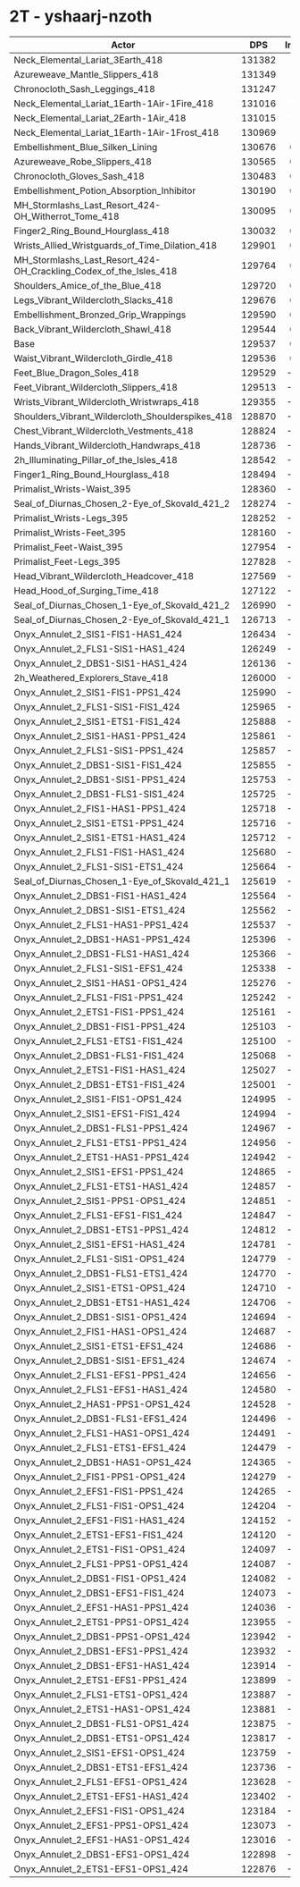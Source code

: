 # 2T - yshaarj-nzoth
| Actor | DPS | Increase |
|---|:---:|:---:|
|Neck_Elemental_Lariat_3Earth_418|131382|1.42%|
|Azureweave_Mantle_Slippers_418|131349|1.40%|
|Chronocloth_Sash_Leggings_418|131247|1.32%|
|Neck_Elemental_Lariat_1Earth-1Air-1Fire_418|131016|1.14%|
|Neck_Elemental_Lariat_2Earth-1Air_418|131015|1.14%|
|Neck_Elemental_Lariat_1Earth-1Air-1Frost_418|130969|1.11%|
|Embellishment_Blue_Silken_Lining|130676|0.88%|
|Azureweave_Robe_Slippers_418|130565|0.79%|
|Chronocloth_Gloves_Sash_418|130483|0.73%|
|Embellishment_Potion_Absorption_Inhibitor|130190|0.50%|
|MH_Stormlashs_Last_Resort_424-OH_Witherrot_Tome_418|130095|0.43%|
|Finger2_Ring_Bound_Hourglass_418|130032|0.38%|
|Wrists_Allied_Wristguards_of_Time_Dilation_418|129901|0.28%|
|MH_Stormlashs_Last_Resort_424-OH_Crackling_Codex_of_the_Isles_418|129764|0.18%|
|Shoulders_Amice_of_the_Blue_418|129720|0.14%|
|Legs_Vibrant_Wildercloth_Slacks_418|129676|0.11%|
|Embellishment_Bronzed_Grip_Wrappings|129590|0.04%|
|Back_Vibrant_Wildercloth_Shawl_418|129544|0.01%|
|Base|129537|0.00%|
|Waist_Vibrant_Wildercloth_Girdle_418|129536|0.00%|
|Feet_Blue_Dragon_Soles_418|129529|-0.01%|
|Feet_Vibrant_Wildercloth_Slippers_418|129513|-0.02%|
|Wrists_Vibrant_Wildercloth_Wristwraps_418|129355|-0.14%|
|Shoulders_Vibrant_Wildercloth_Shoulderspikes_418|128870|-0.51%|
|Chest_Vibrant_Wildercloth_Vestments_418|128824|-0.55%|
|Hands_Vibrant_Wildercloth_Handwraps_418|128736|-0.62%|
|2h_Illuminating_Pillar_of_the_Isles_418|128542|-0.77%|
|Finger1_Ring_Bound_Hourglass_418|128494|-0.81%|
|Primalist_Wrists-Waist_395|128360|-0.91%|
|Seal_of_Diurnas_Chosen_2-Eye_of_Skovald_421_2|128274|-0.97%|
|Primalist_Wrists-Legs_395|128252|-0.99%|
|Primalist_Wrists-Feet_395|128160|-1.06%|
|Primalist_Feet-Waist_395|127954|-1.22%|
|Primalist_Feet-Legs_395|127828|-1.32%|
|Head_Vibrant_Wildercloth_Headcover_418|127569|-1.52%|
|Head_Hood_of_Surging_Time_418|127122|-1.86%|
|Seal_of_Diurnas_Chosen_1-Eye_of_Skovald_421_2|126990|-1.97%|
|Seal_of_Diurnas_Chosen_2-Eye_of_Skovald_421_1|126713|-2.18%|
|Onyx_Annulet_2_SIS1-FIS1-HAS1_424|126434|-2.40%|
|Onyx_Annulet_2_FLS1-SIS1-HAS1_424|126249|-2.54%|
|Onyx_Annulet_2_DBS1-SIS1-HAS1_424|126136|-2.63%|
|2h_Weathered_Explorers_Stave_418|126000|-2.73%|
|Onyx_Annulet_2_SIS1-FIS1-PPS1_424|125990|-2.74%|
|Onyx_Annulet_2_FLS1-SIS1-FIS1_424|125965|-2.76%|
|Onyx_Annulet_2_SIS1-ETS1-FIS1_424|125888|-2.82%|
|Onyx_Annulet_2_SIS1-HAS1-PPS1_424|125861|-2.84%|
|Onyx_Annulet_2_FLS1-SIS1-PPS1_424|125857|-2.84%|
|Onyx_Annulet_2_DBS1-SIS1-FIS1_424|125855|-2.84%|
|Onyx_Annulet_2_DBS1-SIS1-PPS1_424|125753|-2.92%|
|Onyx_Annulet_2_DBS1-FLS1-SIS1_424|125725|-2.94%|
|Onyx_Annulet_2_FIS1-HAS1-PPS1_424|125718|-2.95%|
|Onyx_Annulet_2_SIS1-ETS1-PPS1_424|125716|-2.95%|
|Onyx_Annulet_2_SIS1-ETS1-HAS1_424|125712|-2.95%|
|Onyx_Annulet_2_FLS1-FIS1-HAS1_424|125680|-2.98%|
|Onyx_Annulet_2_FLS1-SIS1-ETS1_424|125664|-2.99%|
|Seal_of_Diurnas_Chosen_1-Eye_of_Skovald_421_1|125619|-3.02%|
|Onyx_Annulet_2_DBS1-FIS1-HAS1_424|125564|-3.07%|
|Onyx_Annulet_2_DBS1-SIS1-ETS1_424|125562|-3.07%|
|Onyx_Annulet_2_FLS1-HAS1-PPS1_424|125537|-3.09%|
|Onyx_Annulet_2_DBS1-HAS1-PPS1_424|125396|-3.20%|
|Onyx_Annulet_2_DBS1-FLS1-HAS1_424|125366|-3.22%|
|Onyx_Annulet_2_FLS1-SIS1-EFS1_424|125338|-3.24%|
|Onyx_Annulet_2_SIS1-HAS1-OPS1_424|125276|-3.29%|
|Onyx_Annulet_2_FLS1-FIS1-PPS1_424|125242|-3.32%|
|Onyx_Annulet_2_ETS1-FIS1-PPS1_424|125161|-3.38%|
|Onyx_Annulet_2_DBS1-FIS1-PPS1_424|125103|-3.42%|
|Onyx_Annulet_2_FLS1-ETS1-FIS1_424|125100|-3.42%|
|Onyx_Annulet_2_DBS1-FLS1-FIS1_424|125068|-3.45%|
|Onyx_Annulet_2_ETS1-FIS1-HAS1_424|125027|-3.48%|
|Onyx_Annulet_2_DBS1-ETS1-FIS1_424|125001|-3.50%|
|Onyx_Annulet_2_SIS1-FIS1-OPS1_424|124995|-3.51%|
|Onyx_Annulet_2_SIS1-EFS1-FIS1_424|124994|-3.51%|
|Onyx_Annulet_2_DBS1-FLS1-PPS1_424|124967|-3.53%|
|Onyx_Annulet_2_FLS1-ETS1-PPS1_424|124956|-3.54%|
|Onyx_Annulet_2_ETS1-HAS1-PPS1_424|124942|-3.55%|
|Onyx_Annulet_2_SIS1-EFS1-PPS1_424|124865|-3.61%|
|Onyx_Annulet_2_FLS1-ETS1-HAS1_424|124857|-3.61%|
|Onyx_Annulet_2_SIS1-PPS1-OPS1_424|124851|-3.62%|
|Onyx_Annulet_2_FLS1-EFS1-FIS1_424|124847|-3.62%|
|Onyx_Annulet_2_DBS1-ETS1-PPS1_424|124812|-3.65%|
|Onyx_Annulet_2_SIS1-EFS1-HAS1_424|124781|-3.67%|
|Onyx_Annulet_2_FLS1-SIS1-OPS1_424|124779|-3.67%|
|Onyx_Annulet_2_DBS1-FLS1-ETS1_424|124770|-3.68%|
|Onyx_Annulet_2_SIS1-ETS1-OPS1_424|124710|-3.73%|
|Onyx_Annulet_2_DBS1-ETS1-HAS1_424|124706|-3.73%|
|Onyx_Annulet_2_DBS1-SIS1-OPS1_424|124694|-3.74%|
|Onyx_Annulet_2_FIS1-HAS1-OPS1_424|124687|-3.74%|
|Onyx_Annulet_2_SIS1-ETS1-EFS1_424|124686|-3.74%|
|Onyx_Annulet_2_DBS1-SIS1-EFS1_424|124674|-3.75%|
|Onyx_Annulet_2_FLS1-EFS1-PPS1_424|124656|-3.77%|
|Onyx_Annulet_2_FLS1-EFS1-HAS1_424|124580|-3.83%|
|Onyx_Annulet_2_HAS1-PPS1-OPS1_424|124528|-3.87%|
|Onyx_Annulet_2_DBS1-FLS1-EFS1_424|124496|-3.89%|
|Onyx_Annulet_2_FLS1-HAS1-OPS1_424|124491|-3.89%|
|Onyx_Annulet_2_FLS1-ETS1-EFS1_424|124479|-3.90%|
|Onyx_Annulet_2_DBS1-HAS1-OPS1_424|124365|-3.99%|
|Onyx_Annulet_2_FIS1-PPS1-OPS1_424|124279|-4.06%|
|Onyx_Annulet_2_EFS1-FIS1-PPS1_424|124265|-4.07%|
|Onyx_Annulet_2_FLS1-FIS1-OPS1_424|124204|-4.12%|
|Onyx_Annulet_2_EFS1-FIS1-HAS1_424|124152|-4.16%|
|Onyx_Annulet_2_ETS1-EFS1-FIS1_424|124120|-4.18%|
|Onyx_Annulet_2_ETS1-FIS1-OPS1_424|124097|-4.20%|
|Onyx_Annulet_2_FLS1-PPS1-OPS1_424|124087|-4.21%|
|Onyx_Annulet_2_DBS1-FIS1-OPS1_424|124082|-4.21%|
|Onyx_Annulet_2_DBS1-EFS1-FIS1_424|124073|-4.22%|
|Onyx_Annulet_2_EFS1-HAS1-PPS1_424|124036|-4.25%|
|Onyx_Annulet_2_ETS1-PPS1-OPS1_424|123955|-4.31%|
|Onyx_Annulet_2_DBS1-PPS1-OPS1_424|123942|-4.32%|
|Onyx_Annulet_2_DBS1-EFS1-PPS1_424|123932|-4.33%|
|Onyx_Annulet_2_DBS1-EFS1-HAS1_424|123914|-4.34%|
|Onyx_Annulet_2_ETS1-EFS1-PPS1_424|123899|-4.35%|
|Onyx_Annulet_2_FLS1-ETS1-OPS1_424|123887|-4.36%|
|Onyx_Annulet_2_ETS1-HAS1-OPS1_424|123881|-4.37%|
|Onyx_Annulet_2_DBS1-FLS1-OPS1_424|123875|-4.37%|
|Onyx_Annulet_2_DBS1-ETS1-OPS1_424|123817|-4.42%|
|Onyx_Annulet_2_SIS1-EFS1-OPS1_424|123759|-4.46%|
|Onyx_Annulet_2_DBS1-ETS1-EFS1_424|123736|-4.48%|
|Onyx_Annulet_2_FLS1-EFS1-OPS1_424|123628|-4.56%|
|Onyx_Annulet_2_ETS1-EFS1-HAS1_424|123402|-4.74%|
|Onyx_Annulet_2_EFS1-FIS1-OPS1_424|123184|-4.90%|
|Onyx_Annulet_2_EFS1-PPS1-OPS1_424|123073|-4.99%|
|Onyx_Annulet_2_EFS1-HAS1-OPS1_424|123016|-5.03%|
|Onyx_Annulet_2_DBS1-EFS1-OPS1_424|122898|-5.12%|
|Onyx_Annulet_2_ETS1-EFS1-OPS1_424|122876|-5.14%|
